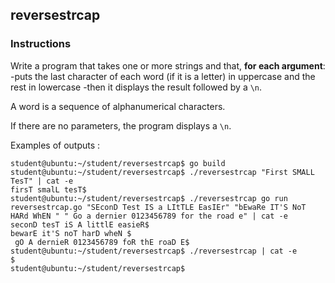 ## reversestrcap

### Instructions

Write a program that takes one or more strings and that, **for each argument**:
-puts the last character of each word (if it is a letter) in uppercase and the rest
in lowercase
-then it displays the result followed by a `\n`.

A word is a sequence of alphanumerical characters.

If there are no parameters, the program displays a `\n`.

Examples of outputs :

```console
student@ubuntu:~/student/reversestrcap$ go build
student@ubuntu:~/student/reversestrcap$ ./reversestrcap "First SMALL TesT" | cat -e
firsT smalL tesT$
student@ubuntu:~/student/reversestrcap$ ./reversestrcap go run reversestrcap.go "SEconD Test IS a LItTLE EasIEr" "bEwaRe IT'S NoT HARd WhEN " " Go a dernier 0123456789 for the road e" | cat -e
seconD tesT iS A littlE easieR$
bewarE it'S noT harD wheN $
 gO A dernieR 0123456789 foR thE roaD E$
student@ubuntu:~/student/reversestrcap$ ./reversestrcap | cat -e
$
student@ubuntu:~/student/reversestrcap$
```
